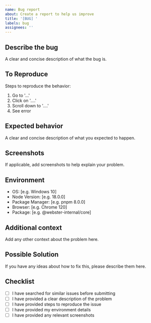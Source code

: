 ```yaml
---
name: Bug report
about: Create a report to help us improve
title: '[BUG] '
labels: bug
assignees: ''
---
```


## Describe the bug
A clear and concise description of what the bug is.

## To Reproduce
Steps to reproduce the behavior:
1. Go to '...'
2. Click on '....'
3. Scroll down to '....'
4. See error

## Expected behavior
A clear and concise description of what you expected to happen.

## Screenshots
If applicable, add screenshots to help explain your problem.

## Environment
 - OS: [e.g. Windows 10]
 - Node Version: [e.g. 18.0.0]
 - Package Manager: [e.g. pnpm 8.0.0]
 - Browser: [e.g. Chrome 120]
 - Package: [e.g. @webster-internal/core]

## Additional context
Add any other context about the problem here.

## Possible Solution
If you have any ideas about how to fix this, please describe them here.

## Checklist
- [ ] I have searched for similar issues before submitting
- [ ] I have provided a clear description of the problem
- [ ] I have provided steps to reproduce the issue
- [ ] I have provided my environment details
- [ ] I have provided any relevant screenshots 